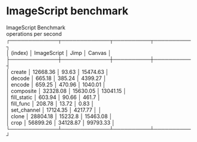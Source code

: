 # ImageScript benchmark

ImageScript Benchmark  
operations per second  
┌─────────────┬─────────────┬──────────┬──────────┐  
│   (index)   │ ImageScript │   Jimp   │  Canvas  │  
├─────────────┼─────────────┼──────────┼──────────┤  
│   create    │  12668.36   │  93.63   │ 15474.63 │  
│   decode    │   665.18    │  385.24  │ 4399.27  │  
│   encode    │   659.25    │  470.96  │ 1040.01  │  
│  composite  │  32328.08   │ 15630.05 │ 13041.15 │  
│ fill_static │   603.94    │  90.66   │  461.7   │  
│  fill_func  │   208.78    │  13.72   │   0.83   │  
│ set_channel │  17124.35   │ 4217.77  │          │  
│    clone    │  28804.18   │ 15232.8  │ 15463.08 │  
│    crop     │  56899.26   │ 34128.87 │ 99793.33 │  
└─────────────┴─────────────┴──────────┴──────────┘  
